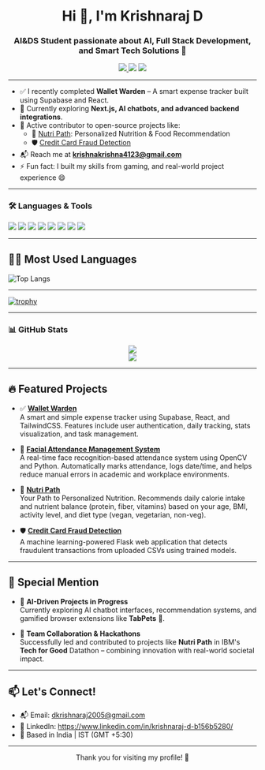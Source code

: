 <h1 align="center">Hi 👋, I'm Krishnaraj D</h1>
<h3 align="center">AI&DS Student passionate about AI, Full Stack Development, and Smart Tech Solutions 🚀</h3>

<p align="center">

  <a href="mailto:dkrishnaraj2005@gmail.com">
    <img src="https://img.shields.io/badge/Gmail-D14836?style=flat&logo=gmail&logoColor=white" />
  </a>
  <img src="https://img.shields.io/badge/CSE-Student-blue?style=flat-square" />
  <img src="https://img.shields.io/badge/India-Developer-yellowgreen?style=flat-square" />
</p>

---
- ✅ I recently completed **Wallet Warden** – A smart expense tracker built using Supabase and React.
- 🧠 Currently exploring **Next.js, AI chatbots, and advanced backend integrations**.
- 🌟 Active contributor to open-source projects like:
  - 🥗 [Nutri Path](https://github.com/KRISHNARAJ-D/Nutri-Path): Personalized Nutrition & Food Recommendation
  - 🛡️ [Credit Card Fraud Detection](https://github.com/KRISHNARAJ-D/CREDIT-CARD-FRAUD-DETECTION)
- 📬 Reach me at **krishnakrishna4123@gmail.com**
- ⚡ Fun fact: I built my skills from gaming, and real-world project experience 😄


---

### 🛠️ Languages & Tools
<p>
  <img src="https://img.shields.io/badge/Python-3776AB?style=for-the-badge&logo=python&logoColor=white" />
  <img src="https://img.shields.io/badge/Java-ED8B00?style=for-the-badge&logo=java&logoColor=white" />
  <img src="https://img.shields.io/badge/JavaScript-F7DF1E?style=for-the-badge&logo=javascript&logoColor=black" />
  <img src="https://img.shields.io/badge/React-20232A?style=for-the-badge&logo=react&logoColor=61DAFB" />
  <img src="https://img.shields.io/badge/Django-092E20?style=for-the-badge&logo=django&logoColor=white" />
  <img src="https://img.shields.io/badge/Supabase-3ECF8E?style=for-the-badge&logo=supabase&logoColor=white" />
  <img src="https://img.shields.io/badge/MongoDB-4EA94B?style=for-the-badge&logo=mongodb&logoColor=white" />
  <img src="https://img.shields.io/badge/Git-F05032?style=for-the-badge&logo=git&logoColor=white" />
</p>

---

## 🧑‍💻 Most Used Languages

![Top Langs](https://github-readme-stats.vercel.app/api/top-langs/?username=KRISHNARAJ-D&layout=compact&theme=tokyonight)

---
[![trophy](https://github-profile-trophy.vercel.app/?username=ryo-ma)](https://github.com/ryo-ma/github-profile-trophy)

---


### 📊 GitHub Stats
<p align="center">
  <img src="https://github-readme-stats.vercel.app/api?username=KRISHNARAJ-D&show_icons=true&theme=tokyonight" />
  <br/>
  <img src="https://github-readme-streak-stats.herokuapp.com?user=KRISHNARAJ-D&theme=tokyonight" />
</p>

---


## 🔥 Featured Projects

- ✅ **[Wallet Warden](https://github.com/KRISHNARAJ-D/Wallet-Warden)**  
  A smart and simple expense tracker using Supabase, React, and TailwindCSS. Features include user authentication, daily tracking, stats visualization, and task management.

- 🧠 **[Facial Attendance Management System](https://github.com/Attendance-Management-System-Open-CV/Attendance-Management-System-using-OpenCV)**  
  A real-time face recognition-based attendance system using OpenCV and Python. Automatically marks attendance, logs date/time, and helps reduce manual errors in academic and workplace environments.

- 🥗 **[Nutri Path](https://github.com/KRISHNARAJ-D/Nutri-Path)**  
  Your Path to Personalized Nutrition. Recommends daily calorie intake and nutrient balance (protein, fiber, vitamins) based on your age, BMI, activity level, and diet type (vegan, vegetarian, non-veg).

- 🛡️ **[Credit Card Fraud Detection](https://github.com/KRISHNARAJ-D/CREDIT-CARD-FRAUD-DETECTION)**  
  A machine learning-powered Flask web application that detects fraudulent transactions from uploaded CSVs using trained models.

---

## 🌟 Special Mention

- 🤖 **AI-Driven Projects in Progress**  
  Currently exploring AI chatbot interfaces, recommendation systems, and gamified browser extensions like **TabPets** 🐾.

- 🤝 **Team Collaboration & Hackathons**  
  Successfully led and contributed to projects like **Nutri Path** in IBM's **Tech for Good** Datathon – combining innovation with real-world societal impact.

---

## 📫 Let's Connect!

- 📬 Email: dkrishnaraj2005@gmail.com
- 💼 LinkedIn: https://www.linkedin.com/in/krishnaraj-d-b156b5280/
- 📍 Based in India | IST (GMT +5:30)

---

<p align="center">Thank you for visiting my profile! 🌟</p>
